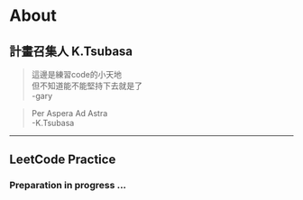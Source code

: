 # About  

## 計畫召集人 K.Tsubasa

>這邊是練習code的小天地  
>但不知道能不能堅持下去就是了  
>-gary  

>Per Aspera Ad Astra  
>-K.Tsubasa  
---
## LeetCode Practice
### Preparation in progress ...
